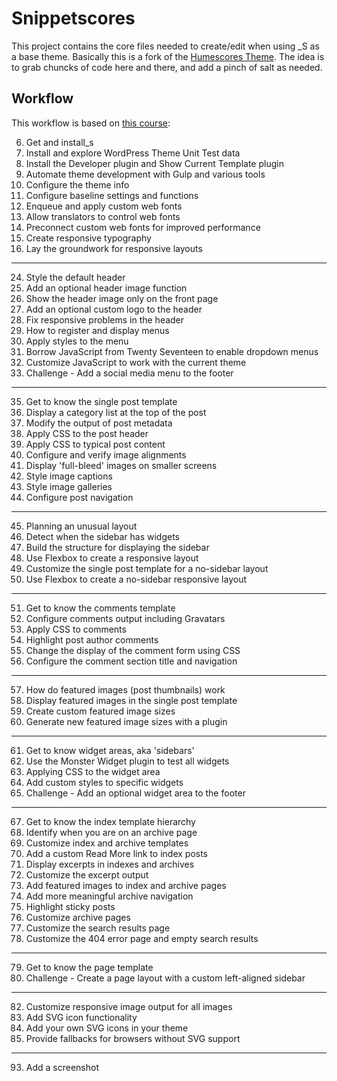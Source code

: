 # Snippetscores

This project contains the core files needed to create/edit when using _S as a base theme.
Basically this is a fork of the [Humescores Theme](https://github.com/mor10/humescores).
The idea is to grab chuncks of code here and there, and add a pinch of salt as needed.

## Workflow
This workflow is based on [this course](https://www.lynda.com/WordPress-tutorials/WordPress-Building-Themes-from-Scratch-Using-Underscores/491704-2.html?srchtrk=index%3a1%0alinktypeid%3a2%0aq%3ahumescores%0apage%3a1%0as%3arelevance%0asa%3atrue%0aproducttypeid%3a2):

06. Get and install_s
07. Install and explore WordPress Theme Unit Test data
08. Install the Developer plugin and Show Current Template plugin
10.	Automate theme development with Gulp and various tools
16. Configure the theme info
17. Configure baseline settings and functions
18. Enqueue and apply custom web fonts
19.	Allow translators to control web fonts
20.	Preconnect custom web fonts for improved performance
22. Create responsive typography
23. Lay the groundwork for responsive layouts
---
24. Style the default header
25. Add an optional header image function
26. Show the header image only on the front page
27. Add an optional custom logo to the header
28. Fix responsive problems in the header
29. How to register and display menus
30. Apply styles to the menu
31. Borrow JavaScript from Twenty Seventeen to enable dropdown menus
32. Customize JavaScript to work with the current theme
33. Challenge - Add a social media menu to the footer
---
35. Get to know the single post template
36. Display a category list at the top of the post
37. Modify the output of post metadata
38. Apply CSS to the post header
39. Apply CSS to typical post content
40. Configure and verify image alignments
41. Display 'full-bleed' images on smaller screens
42. Style image captions
43. Style image galleries
44. Configure post navigation
---
45. Planning an unusual layout
46. Detect when the sidebar has widgets
47. Build the structure for displaying the sidebar
48. Use Flexbox to create a responsive layout
49. Customize the single post template for a no-sidebar layout
50. Use Flexbox to create a no-sidebar responsive layout
---
51. Get to know the comments template
52. Configure comments output including Gravatars
53. Apply CSS to comments
54. Highlight post author comments
55. Change the display of the comment form using CSS
56. Configure the comment section title and navigation
---
57. How do featured images (post thumbnails) work
58. Display featured images in the single post template
59. Create custom featured image sizes
60. Generate new featured image sizes with a plugin
---
61. Get to know widget areas, aka 'sidebars'
62. Use the Monster Widget plugin to test all widgets
63. Applying CSS to the widget area
64. Add custom styles to specific widgets
65. Challenge - Add an optional widget area to the footer
---
67. Get to know the index template hierarchy
68. Identify when you are on an archive page
69. Customize index and archive templates
70. Add a custom Read More link to index posts
71. Display excerpts in indexes and archives
72. Customize the excerpt output
73. Add featured images to index and archive pages
74. Add more meaningful archive navigation
75. Highlight sticky posts
76. Customize archive pages
77. Customize the search results page
78. Customize the 404 error page and empty search results
---
79. Get to know the page template
80. Challenge - Create a page layout with a custom left-aligned sidebar
---
82. Customize responsive image output for all images
83. Add SVG icon functionality
84. Add your own SVG icons in your theme
85. Provide fallbacks for browsers without SVG support
---
93. Add a screenshot
